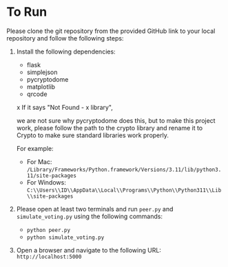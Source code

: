 # To Run

Please clone the git repository from the provided GitHub link to your local repository and follow the following steps:

1. Install the following dependencies:
    - flask
    - simplejson
    - pycryptodome
    - matplotlib
    - qrcode

    x If it says "Not Found - x library",

   we are not sure why pycryptodome does this, but to make this project work, please follow the path to the crypto library and rename it to Crypto to make sure standard libraries work properly.

    For example:

    - For Mac: `/Library/Frameworks/Python.framework/Versions/3.11/lib/python3.11/site-packages`
    - For Windows: `C:\\Users\\ID\\AppData\\Local\\Programs\\Python\\Python311\\Lib\\site-packages`

3. Please open at least two terminals and run `peer.py` and `simulate_voting.py` using the following commands:
    - `python peer.py`
    - `python simulate_voting.py`

4. Open a browser and navigate to the following URL: `http://localhost:5000`

